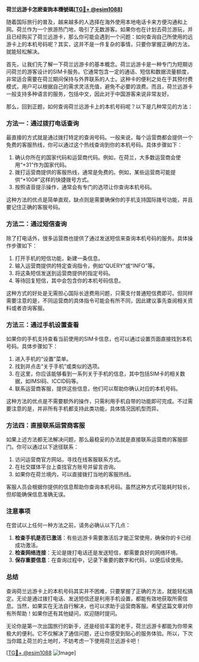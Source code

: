 **荷兰远游卡怎麽查詢本機號碼[[TG💪+ @esim1088](https://t.me/s/esim1088)]**

随着国际旅行的普及，越来越多的人选择在海外使用本地电话卡来方便沟通和上网。荷兰作为一个旅游热门地，吸引了无数游客。如果你也在计划去荷兰游玩，并且已经购买了荷兰远游卡，那么你可能会遇到一个问题：如何查询自己所使用的远游卡上的本机号码呢？其实，这并不是一件复杂的事情，只要你掌握正确的方法，就能轻松解决。

首先，让我们先了解一下荷兰远游卡的基本概念。荷兰远游卡是一种专门为短期访问荷兰的游客设计的SIM卡服务。它通常包含一定的通话、短信和数据流量额度，非常适合需要在荷兰期间保持与外界联系的人士。这种卡的便利之处在于其预付费模式，用户可以根据自己的需求灵活充值，避免不必要的浪费。而且，荷兰远游卡一般支持多种语言的服务，包括中文，因此对于中国游客来说非常友好。

那么，回到正题，如何查询荷兰远游卡上的本机号码呢？以下是几种常见的方法：

### 方法一：通过拨打电话查询

最直接的方式就是通过拨打特定的查询号码。一般来说，每个运营商都会提供一个免费的客服热线，你可以通过这个热线查询到你的本机号码。具体步骤如下：

1. 确认你所在的国家代码和运营商代码。例如，在荷兰，大多数运营商会使用“+31”作为国家代码。
2. 拨打运营商提供的客服热线，通常是免费的。例如，某些运营商可能提供“*100#”这样的快捷拨号方式。
3. 按照语音提示操作，通常会有专门的选项让你查询本机号码。

这种方法的优点是简单直观，缺点则是需要确保你的手机支持国际拨号功能，并且要记住正确的客服号码。

### 方法二：通过短信查询

除了打电话外，很多运营商也提供了通过发送短信来查询本机号码的服务。具体操作步骤如下：

1. 打开手机的短信功能，新建一条信息。
2. 输入运营商提供的特定查询指令，例如“QUERY”或“INFO”等。
3. 将这条短信发送到运营商提供的指定号码。
4. 等待回复短信，其中会包含你的本机号码信息。

这种方式的好处是无需担心国际长途费用问题，只需支付普通短信费即可。但同样需要注意的是，不同运营商的具体指令可能会有所不同，因此建议事先查阅相关资料或者咨询客服。

### 方法三：通过手机设置查看

如果你的手机支持查看当前使用的SIM卡信息，也可以通过设置页面直接找到本机号码。具体步骤如下：

1. 进入手机的“设置”菜单。
2. 找到并点击“关于手机”或类似的选项。
3. 在这里，你应该能够看到一系列关于手机的信息，其中包括SIM卡的相关数据，如IMSI码、ICCID码等。
4. 联系运营商客服，提供这些信息，他们可以帮助你确认对应的本机号码。

这种方法的优点是不需要额外的操作，只需利用手机自带的功能即可完成。不过需要注意的是，并非所有手机都支持此类功能，具体情况因机型而异。

### 方法四：直接联系运营商客服

如果上述方法都无法解决问题，那么最稳妥的办法就是直接联系运营商的客服部门。你可以通过以下途径联系：

1. 访问运营商官方网站，寻找在线客服联系方式。
2. 在社交媒体平台上查找官方账号并留言咨询。
3. 如果你在荷兰境内，可以直接拨打当地的客服热线。

客服人员会根据你提供的信息帮助你查询本机号码。虽然这种方式可能耗时较长，但却能确保信息准确无误。

### 注意事项

在尝试以上任何一种方法之前，请务必确认以下几点：

1. **检查手机是否已激活**：有些远游卡需要激活后才能正常使用，确保你的卡已经成功激活。
2. **检查网络连接**：无论是拨打电话还是发送短信，都需要良好的网络环境。
3. **保存重要信息**：在查询过程中，记录下重要的数字和代码，以便后续使用。

### 总结

查询荷兰远游卡上的本机号码其实并不困难，只要掌握了正确的方法，就能轻松搞定。无论是通过拨打电话、发送短信还是利用手机设置，都能有效地获取所需信息。当然，如果实在无法自行解决，也可以求助于运营商客服。希望这篇文章对你有所帮助！如果你还有其他疑问，欢迎随时提问。

无论你是第一次出国旅行的新手，还是经验丰富的老手，荷兰远游卡都能为你带来极大的便利。它不仅解决了通信问题，还让你感受到贴心的服务体验。所以，下次当你踏上荷兰的土地时，不妨考虑一下使用荷兰远游卡吧！

[[TG💪+ @esim1088](https://t.me/s/esim1088) ![Image](https://i.postimg.cc/4NQfJmqS/Snipaste-2025-05-13-00-14-12.png)]